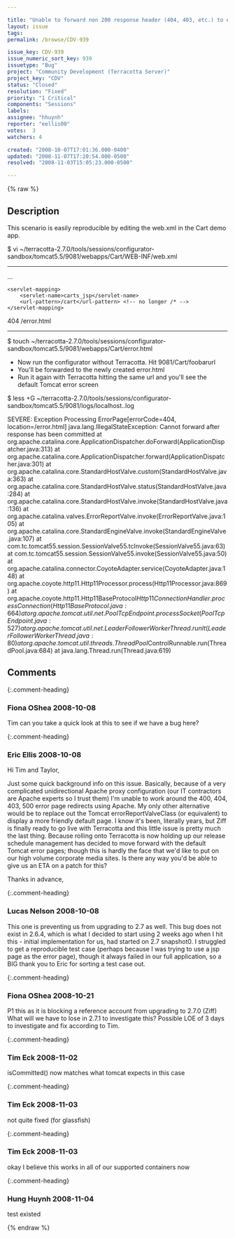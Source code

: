 ```yaml
---

title: "Unable to forward non 200 response header (404, 403, etc.) to error page defined in web.xml"
layout: issue
tags: 
permalink: /browse/CDV-939

issue_key: CDV-939
issue_numeric_sort_key: 939
issuetype: "Bug"
project: "Community Development (Terracotta Server)"
project_key: "CDV"
status: "Closed"
resolution: "Fixed"
priority: "1 Critical"
components: "Sessions"
labels: 
assignee: "hhuynh"
reporter: "eellis00"
votes:  3
watchers: 4

created: "2008-10-07T17:01:36.000-0400"
updated: "2008-11-07T17:20:54.000-0500"
resolved: "2008-11-03T15:05:23.000-0500"

---
```




{% raw %}



## Description

<div markdown="1" class="description">

This scenario is easily reproducible by editing the web.xml in the Cart demo app.

$ vi ~/terracotta-2.7.0/tools/sessions/configurator-sandbox/tomcat5.5/9081/webapps/Cart/WEB-INF/web.xml

---------------------------------------
...

    <servlet-mapping>
        <servlet-name>carts_jsp</servlet-name>
        <url-pattern>/cart</url-pattern> <!-- no longer /* -->
    </servlet-mapping>

<error-page>
  <error-code>404</error-code>
  <location>/error.html</location>
  </error-page>

---------------------------------------

$ touch ~/terracotta-2.7.0/tools/sessions/configurator-sandbox/tomcat5.5/9081/webapps/Cart/error.html

- Now run the configurator without Terracotta. Hit 9081/Cart/foobarurl
- You'll be forwarded to the newly created error.html
- Run it again with Terracotta hitting the same url and you'll see the default Tomcat error screen

$ less +G ~/terracotta-2.7.0/tools/sessions/configurator-sandbox/tomcat5.5/9081/logs/localhost.<todays-date>.log


SEVERE: Exception Processing ErrorPage[errorCode=404, location=/error.html]
java.lang.IllegalStateException: Cannot forward after response has been committed
        at org.apache.catalina.core.ApplicationDispatcher.doForward(ApplicationDispatcher.java:313)
        at org.apache.catalina.core.ApplicationDispatcher.forward(ApplicationDispatcher.java:301)
        at org.apache.catalina.core.StandardHostValve.custom(StandardHostValve.java:363)
        at org.apache.catalina.core.StandardHostValve.status(StandardHostValve.java:284)
        at org.apache.catalina.core.StandardHostValve.invoke(StandardHostValve.java:136)
        at org.apache.catalina.valves.ErrorReportValve.invoke(ErrorReportValve.java:105)
        at org.apache.catalina.core.StandardEngineValve.invoke(StandardEngineValve.java:107)
        at com.tc.tomcat55.session.SessionValve55.tcInvoke(SessionValve55.java:63)
        at com.tc.tomcat55.session.SessionValve55.invoke(SessionValve55.java:50)
        at org.apache.catalina.connector.CoyoteAdapter.service(CoyoteAdapter.java:148)
        at org.apache.coyote.http11.Http11Processor.process(Http11Processor.java:869)
        at org.apache.coyote.http11.Http11BaseProtocol$Http11ConnectionHandler.processConnection(Http11BaseProtocol.java:664)
        at org.apache.tomcat.util.net.PoolTcpEndpoint.processSocket(PoolTcpEndpoint.java:527)
        at org.apache.tomcat.util.net.LeaderFollowerWorkerThread.runIt(LeaderFollowerWorkerThread.java:80)
        at org.apache.tomcat.util.threads.ThreadPool$ControlRunnable.run(ThreadPool.java:684)
        at java.lang.Thread.run(Thread.java:619)



</div>

## Comments


{:.comment-heading}
### **Fiona OShea** <span class="date">2008-10-08</span>

<div markdown="1" class="comment">

Tim can you take a quick look at this to see if we have a bug here?

</div>


{:.comment-heading}
### **Eric Ellis** <span class="date">2008-10-08</span>

<div markdown="1" class="comment">

Hi Tim and Taylor,

Just some quick background info on this issue. Basically, because of a very complicated unidirectional Apache proxy configuration (our IT contractors are Apache experts so I trust them) I'm unable to work around the 400, 404, 403, 500 error page redirects using Apache. My only other alternative would be to replace out the Tomcat errorReportValveClass (or equivalent) to display a more friendly default page. I know it's been, literally years, but Ziff is finally ready to go live with Terracotta and this little issue is pretty much the last thing. Because rolling onto Terracotta is now holding up our release schedule management has decided to move forward with the default Tomcat error pages; though this is hardly the face that we'd like to put on our high volume corporate media sites. Is there any way you'd be able to give us an ETA on a patch for this?

Thanks in advance,

</div>


{:.comment-heading}
### **Lucas Nelson** <span class="date">2008-10-08</span>

<div markdown="1" class="comment">

This one is preventing us from upgrading to 2.7 as well. This bug does not exist in 2.6.4, which is what I decided to start using 2 weeks ago when I hit this - initial implementation for us, had started on 2.7 snapshot0. I struggled to get a reproducible test case (perhaps because I was trying to use a jsp page as the error page), though it always failed in our full application, so a BIG thank you to Eric for sorting a test case out.

</div>


{:.comment-heading}
### **Fiona OShea** <span class="date">2008-10-21</span>

<div markdown="1" class="comment">

P1 this as it is blocking a reference account from upgrading to 2.7.0 (Ziff)
What will we have to lose in 2.7.1 to investigate this? Possible LOE of 3 days to investigate and fix according to Tim.

</div>


{:.comment-heading}
### **Tim Eck** <span class="date">2008-11-02</span>

<div markdown="1" class="comment">

isCommitted() now matches what tomcat expects in this case

</div>


{:.comment-heading}
### **Tim Eck** <span class="date">2008-11-03</span>

<div markdown="1" class="comment">

not quite fixed (for glassfish)

</div>


{:.comment-heading}
### **Tim Eck** <span class="date">2008-11-03</span>

<div markdown="1" class="comment">

okay I believe this works in all of our supported containers now


</div>


{:.comment-heading}
### **Hung Huynh** <span class="date">2008-11-04</span>

<div markdown="1" class="comment">

test existed

</div>



{% endraw %}
